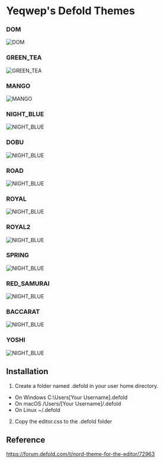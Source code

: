 # Yeqwep's Defold Themes
### DOM
![DOM](https://github.com/yeqwep/Yeqwep_Defold_Skins/blob/main/sample_img/DOM.png)
### GREEN_TEA
![GREEN_TEA](https://github.com/yeqwep/Yeqwep_Defold_Skins/blob/main/sample_img/GREEN_TEA.png)
### MANGO
![MANGO](https://github.com/yeqwep/Yeqwep_Defold_Skins/blob/main/sample_img/MANGO.png)
### NIGHT_BLUE
![NIGHT_BLUE](https://github.com/yeqwep/Yeqwep_Defold_Skins/blob/main/sample_img/NIGHT_BLUE.png)
### DOBU
![NIGHT_BLUE](https://github.com/yeqwep/Yeqwep_Defold_Skins/blob/main/sample_img/DOBU.png)
### ROAD
![NIGHT_BLUE](https://github.com/yeqwep/Yeqwep_Defold_Skins/blob/main/sample_img/ROAD.png)
### ROYAL
![NIGHT_BLUE](https://github.com/yeqwep/Yeqwep_Defold_Skins/blob/main/sample_img/ROYAL.png)
### ROYAL2
![NIGHT_BLUE](https://github.com/yeqwep/Yeqwep_Defold_Skins/blob/main/sample_img/ROYAL2.png)
### SPRING
![NIGHT_BLUE](https://github.com/yeqwep/Yeqwep_Defold_Skins/blob/main/sample_img/SPRING.png)
### RED_SAMURAI
![NIGHT_BLUE](https://github.com/yeqwep/Yeqwep_Defold_Skins/blob/main/sample_img/RED_SAMURAI.png)
### BACCARAT
![NIGHT_BLUE](https://github.com/yeqwep/Yeqwep_Defold_Skins/blob/main/sample_img/BACCARAT.png)
### YOSHI
![NIGHT_BLUE](https://github.com/yeqwep/Yeqwep_Defold_Skins/blob/main/sample_img/YOSHI.png)
## Installation
1. Create a folder named .defold in your user home directory.
 * On Windows C:\Users\[Your Username]\.defold
 * On macOS /Users/[Your Username]/.defold
 * On Linux ~/.defold
2. Copy the editor.css to the .defold folder

## Reference
https://forum.defold.com/t/nord-theme-for-the-editor/72963
